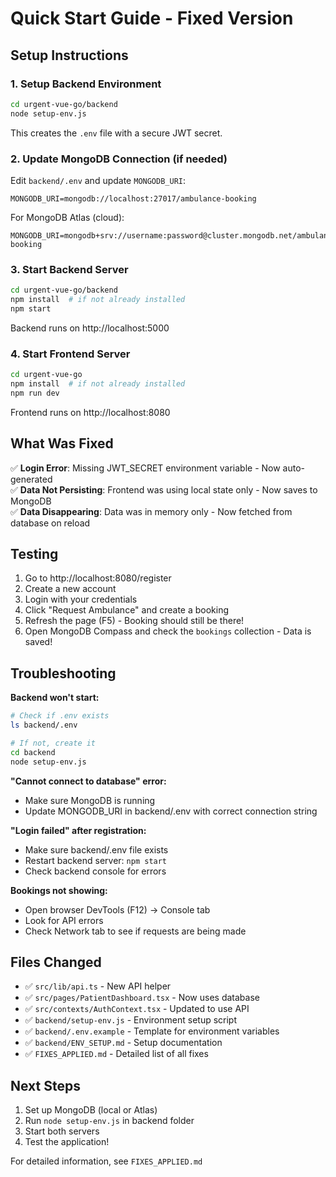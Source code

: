 # Quick Start Guide - Fixed Version

## Setup Instructions

### 1. Setup Backend Environment

```bash
cd urgent-vue-go/backend
node setup-env.js
```

This creates the `.env` file with a secure JWT secret.

### 2. Update MongoDB Connection (if needed)

Edit `backend/.env` and update `MONGODB_URI`:

```
MONGODB_URI=mongodb://localhost:27017/ambulance-booking
```

For MongoDB Atlas (cloud):

```
MONGODB_URI=mongodb+srv://username:password@cluster.mongodb.net/ambulance-booking
```

### 3. Start Backend Server

```bash
cd urgent-vue-go/backend
npm install  # if not already installed
npm start
```

Backend runs on http://localhost:5000

### 4. Start Frontend Server

```bash
cd urgent-vue-go
npm install  # if not already installed
npm run dev
```

Frontend runs on http://localhost:8080

## What Was Fixed

✅ **Login Error**: Missing JWT_SECRET environment variable - Now auto-generated  
✅ **Data Not Persisting**: Frontend was using local state only - Now saves to MongoDB  
✅ **Data Disappearing**: Data was in memory only - Now fetched from database on reload

## Testing

1. Go to http://localhost:8080/register
2. Create a new account
3. Login with your credentials
4. Click "Request Ambulance" and create a booking
5. Refresh the page (F5) - Booking should still be there!
6. Open MongoDB Compass and check the `bookings` collection - Data is saved!

## Troubleshooting

**Backend won't start:**

```bash
# Check if .env exists
ls backend/.env

# If not, create it
cd backend
node setup-env.js
```

**"Cannot connect to database" error:**

- Make sure MongoDB is running
- Update MONGODB_URI in backend/.env with correct connection string

**"Login failed" after registration:**

- Make sure backend/.env file exists
- Restart backend server: `npm start`
- Check backend console for errors

**Bookings not showing:**

- Open browser DevTools (F12) → Console tab
- Look for API errors
- Check Network tab to see if requests are being made

## Files Changed

- ✅ `src/lib/api.ts` - New API helper
- ✅ `src/pages/PatientDashboard.tsx` - Now uses database
- ✅ `src/contexts/AuthContext.tsx` - Updated to use API
- ✅ `backend/setup-env.js` - Environment setup script
- ✅ `backend/.env.example` - Template for environment variables
- ✅ `backend/ENV_SETUP.md` - Setup documentation
- ✅ `FIXES_APPLIED.md` - Detailed list of all fixes

## Next Steps

1. Set up MongoDB (local or Atlas)
2. Run `node setup-env.js` in backend folder
3. Start both servers
4. Test the application!

For detailed information, see `FIXES_APPLIED.md`

